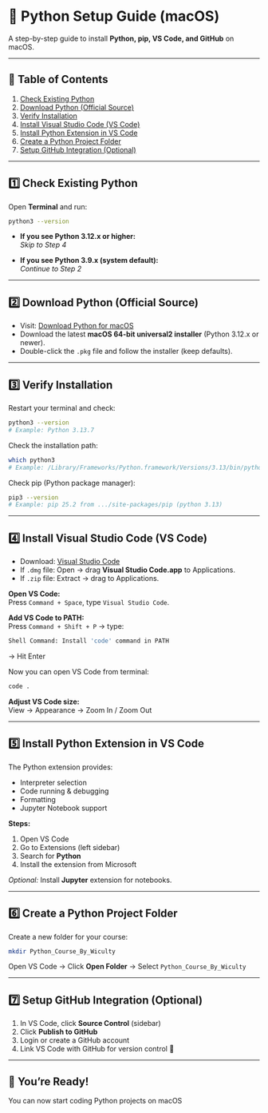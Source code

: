 # 🐍 Python Setup Guide (macOS)

A step-by-step guide to install **Python, pip, VS Code, and GitHub** on macOS.

---

## 📑 Table of Contents

1. [Check Existing Python](#check-existing-python)
2. [Download Python (Official Source)](#download-python-official-source)
3. [Verify Installation](#3-verify-installation)
4. [Install Visual Studio Code (VS Code)](#install-visual-studio-code-vs-code)
5. [Install Python Extension in VS Code](#install-python-extension-in-vs-code)
6. [Create a Python Project Folder](#create-a-python-project-folder)
7. [Setup GitHub Integration (Optional)](#setup-github-integration-optional)

---
<a id="Check Existing Python"></a>
## 1️⃣ Check Existing Python

Open **Terminal** and run:

```bash
python3 --version
```

- **If you see Python 3.12.x or higher:**  
  _Skip to Step 4_

- **If you see Python 3.9.x (system default):**  
  _Continue to Step 2_

---
<a id="download-python-official-source"></a>
## 2️⃣ Download Python (Official Source)

- Visit: [Download Python for macOS](https://www.python.org/downloads/macos/)
- Download the latest **macOS 64-bit universal2 installer** (Python 3.12.x or newer).
- Double-click the `.pkg` file and follow the installer (keep defaults).

---

<a id="verify-installation"></a>
## 3️⃣ Verify Installation

Restart your terminal and check:

```bash
python3 --version
# Example: Python 3.13.7
```

Check the installation path:

```bash
which python3
# Example: /Library/Frameworks/Python.framework/Versions/3.13/bin/python3
```

Check pip (Python package manager):

```bash
pip3 --version
# Example: pip 25.2 from .../site-packages/pip (python 3.13)
```

---
<a id="install-visual-studio-code-vs-code"></a>
## 4️⃣ Install Visual Studio Code (VS Code)

- Download: [Visual Studio Code](https://code.visualstudio.com/)
- If `.dmg` file: Open → drag **Visual Studio Code.app** to Applications.
- If `.zip` file: Extract → drag to Applications.

**Open VS Code:**  
Press `Command + Space`, type `Visual Studio Code`.

**Add VS Code to PATH:**  
Press `Command + Shift + P` → type:

```bash
Shell Command: Install 'code' command in PATH
```
→ Hit Enter

Now you can open VS Code from terminal:

```bash
code .
```

**Adjust VS Code size:**  
View → Appearance → Zoom In / Zoom Out

---
<a id="install-python-extension-in-vs-code"></a>
## 5️⃣ Install Python Extension in VS Code

The Python extension provides:

- Interpreter selection
- Code running & debugging
- Formatting
- Jupyter Notebook support

**Steps:**

1. Open VS Code
2. Go to Extensions (left sidebar)
3. Search for **Python**
4. Install the extension from Microsoft

_Optional:_ Install **Jupyter** extension for notebooks.

---
<a id="create-a-python-project-folder"></a>
## 6️⃣ Create a Python Project Folder

Create a new folder for your course:

```bash
mkdir Python_Course_By_Wiculty
```

Open VS Code → Click **Open Folder** → Select `Python_Course_By_Wiculty`

---
<a id="setup-github-integration-optional"></a>
## 7️⃣ Setup GitHub Integration (Optional)

1. In VS Code, click **Source Control** (sidebar)
2. Click **Publish to GitHub**
3. Login or create a GitHub account
4. Link VS Code with GitHub for version control 🚀

---

## 🎉 You’re Ready!

You can now start coding Python projects on macOS

